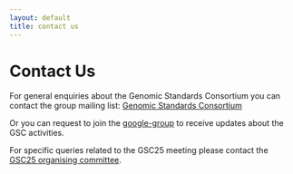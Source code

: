 ```yaml
---
layout: default
title: contact us
---
```

Contact Us
==========

For general enquiries about the Genomic Standards Consortium you can contact the group mailing list:
[Genomic Standards Consortium](mailto:gensc-cig@googlegroups.com?subject=[GSC-contact-us])

Or you can request to join the [google-group](https://groups.google.com/u/0/g/genomic-standards-consortium/about) to receive updates about the GSC activities.

For specific queries related to the GSC25 meeting please contact the <a href="mailto:gsc25-cambridge-organisers@googlegroups.com?subject=GSC25 Cambridge">GSC25 organising committee</a>.
